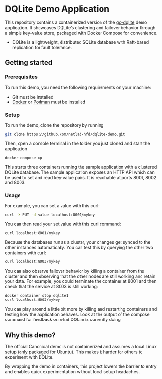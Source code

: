 # DQLite Demo Application
This repository contains a containerized version of the [go-dqlite](https://github.com/canonical/go-dqlite) demo application.
It showcases DQLite’s clustering and failover behavior through a simple key-value store, packaged with Docker Compose for convenience.

- DQLite is a lightweight, distributed SQLite database with Raft-based replication for fault tolerance.

## Getting started

### Prerequisites
To run this demo, you need the following requirements on your machine:

- Git must be installed
- [Docker](https://www.docker.com/get-started/) or [Podman](https://podman.io/docs/installation) must be installed


### Setup
To run the demo, clone the repository by running 
```bash
git clone https://github.com/netlab-hfd/dqlite-demo.git
```

Then, open a console terminal in the folder you just cloned and start the application

```bash
docker compose up
```

This starts three containers running the sample application with a clustered DQLite database. The sample application 
exposes an HTTP API which can be used to set and read key-value pairs. It is reachable at ports 8001, 8002 and 8003.

### Usage
For example, you can set a value with this curl:

```bash
curl -X PUT -d value localhost:8001/mykey
```

You can then read your set value with this curl command:
```bash
curl localhost:8001/mykey
```

Because the databases run as a cluster, your changes get synced to the other instances automatically. You can test this
by querying the other two containers with curl:

```bash
curl localhost:8003/mykey
```

You can also observe failover behavior by killing a container from the cluster and then observing that the other nodes
are still working and retain your data. For example, you could terminate the container at 8001 and then check that the 
service at 8003 is still working:

```bash
docker container stop dqlite1
curl localhost:8003/mykey
```

You can play around a little bit more by killing and restarting containers and testing how the application behaves.
Look at the output of the compose command for feedback on what DQLite is currently doing.

## Why this demo?
The official Canonical demo is not containerized and assumes a local Linux setup (only packaged for Ubuntu).
This makes it harder for others to experiment with DQLite.

By wrapping the demo in containers, this project lowers the barrier to entry and enables quick experimentation without local setup headaches.